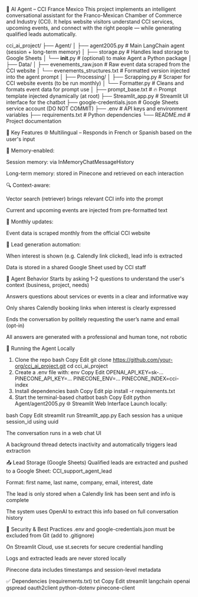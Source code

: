 🤖 AI Agent – CCI France Mexico
This project implements an intelligent conversational assistant for the Franco-Mexican Chamber of Commerce and Industry (CCI).
It helps website visitors understand CCI services, upcoming events, and connect with the right people — while generating qualified leads automatically.

cci_ai_project/
├── Agent/
│   ├── agent2005.py              # Main LangChain agent (session + long-term memory)
│   ├── storage.py                # Handles lead storage to Google Sheets
│   └── __init__.py               # (optional) to make Agent a Python package
│
├── Data/
│   ├── evenements_raw.json       # Raw event data scraped from the CCI website
│   └── evenements_structures.txt # Formatted version injected into the agent prompt
│
├── Processing/
│   ├── Scrapping.py              # Scraper for CCI website events (to be run monthly)
│   └── Formatter.py              # Cleans and formats event data for prompt use
│
├── prompt_base.txt               # 🔥 Prompt template injected dynamically (at root)
├── Streamlit_app.py              # Streamlit UI interface for the chatbot
├── google-credentials.json       # Google Sheets service account (DO NOT COMMIT)
├── .env                          # API keys and environment variables
├── requirements.txt              # Python dependencies
└── README.md                     # Project documentation



🧠 Key Features
🌐 Multilingual – Responds in French or Spanish based on the user's input

🧠 Memory-enabled:

Session memory: via InMemoryChatMessageHistory

Long-term memory: stored in Pinecone and retrieved on each interaction

🔍 Context-aware:

Vector search (retriever) brings relevant CCI info into the prompt

Current and upcoming events are injected from pre-formatted text

📅 Monthly updates:

Event data is scraped monthly from the official CCI website

🤝 Lead generation automation:

When interest is shown (e.g. Calendly link clicked), lead info is extracted

Data is stored in a shared Google Sheet used by CCI staff

🤖 Agent Behavior
Starts by asking 1–2 questions to understand the user's context (business, project, needs)

Answers questions about services or events in a clear and informative way

Only shares Calendly booking links when interest is clearly expressed

Ends the conversation by politely requesting the user’s name and email (opt-in)

All answers are generated with a professional and human tone, not robotic

🚀 Running the Agent Locally
1. Clone the repo
bash
Copy
Edit
git clone https://github.com/your-org/cci_ai_project.git
cd cci_ai_project
2. Create a .env file with:
env
Copy
Edit
OPENAI_API_KEY=sk-...
PINECONE_API_KEY=...
PINECONE_ENV=...
PINECONE_INDEX=cci-index
3. Install dependencies
bash
Copy
Edit
pip install -r requirements.txt
4. Start the terminal-based chatbot
bash
Copy
Edit
python Agent/agent2005.py
🌐 Streamlit Web Interface
Launch locally:

bash
Copy
Edit
streamlit run Streamlit_app.py
Each session has a unique session_id using uuid

The conversation runs in a web chat UI

A background thread detects inactivity and automatically triggers lead extraction

📤 Lead Storage (Google Sheets)
Qualified leads are extracted and pushed to a Google Sheet:
CCI_support_agent_lead

Format: first name, last name, company, email, interest, date

The lead is only stored when a Calendly link has been sent and info is complete

The system uses OpenAI to extract this info based on full conversation history

🔐 Security & Best Practices
.env and google-credentials.json must be excluded from Git (add to .gitignore)

On Streamlit Cloud, use st.secrets for secure credential handling

Logs and extracted leads are never stored locally

Pinecone data includes timestamps and session-level metadata

✅ Dependencies (requirements.txt)
txt
Copy
Edit
streamlit
langchain
openai
gspread
oauth2client
python-dotenv
pinecone-client